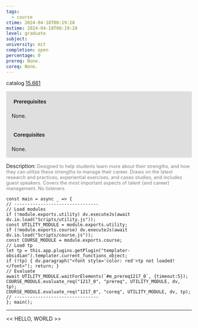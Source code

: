 ```yaml
---
tags:
  - course
ctime: 2024-04-18T00:19:28
mstime: 2024-04-18T00:19:28
level: graduate
subject: 
university: mit
completion: open
percentage: 0
prereq: None.
coreq: None.
---
```


catalog [15.661](http://student.mit.edu/catalog/m15b.html#15.661)

<span style="display: block; padding: 15px; background-color: rgb(100, 100, 100, 0.2);"><font id="m_prereq1217_0" style="display: block; font-family: Arial, sans-serif; font-weight: bold; padding: 5px">Prerequisites</font><br><span id="prereq1217_0">None.</span></span>
<span style="display: block; padding: 15px; background-color: rgb(100, 100, 100, 0.2);"><font id="m_coreq1217_0" style="display: block; font-family: Arial, sans-serif; font-weight: bold; padding: 5px">Corequisites</font><br><span id="coreq1217_0">None.</span></span>

<font style="">Description:</font>
<font style="color: grey; font-size: 0.8rem;">Designed to help students learn more about their strengths, and how they can utilize these strengths to manage their career. Draws on the latest research and practices, experiential exercises, and cases studies, and includes guest speakers. Covers the most important aspects of talent (and career) management. No listeners.</font>

```dataviewjs
const main = async _ => {
// --------------------------------
// Load modules
if (!module.exports.utility) dv.executeJs(await dv.io.load("Scripts/utility.js"));
const UTILITY_MODULE = module.exports.utility;
if (!module.exports.course) dv.executeJs(await dv.io.load("Scripts/course.js"));
const COURSE_MODULE = module.exports.course;
// Load tp
let tp = this.app.plugins.getPlugin("templater-obsidian").templater.current_functions_object;
if (!tp) { dv.paragraph("<font style='color: red'>tp not loaded!</font>"); return; }
// Evaluate
await UTILITY_MODULE.waitForElements(`#m_prereq1217_0`, {timeout:5});
COURSE_MODULE.evaluate_req("1217_0", "prereq", UTILITY_MODULE, dv, tp);
COURSE_MODULE.evaluate_req("1217_0", "coreq", UTILITY_MODULE, dv, tp);
// --------------------------------
}; main();
```

---

<< HELLO, WORLD >>
